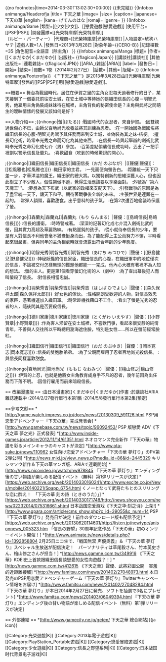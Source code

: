{{no footnotes|time=2014-03-30T13:02:30+00:00}}
{{未完結}}
{{Infobox animanga/Headerofja
|title= 下天之華
|image= 
|size= 
|caption= 
|japanese= 下天の華
|english= 
|kana= げてんのはな
|romaji= 
|genre= 
}}
{{Infobox animanga/Game
|類型=[[少女|少女]]、[[戀愛遊戲|戀愛遊戲]]
|使用平台=[[PSP|PSP]]
|開發團隊=[[光榮特庫摩|光榮特庫摩]]<br>（ルビー・パーティー）
|代理商=[[光榮特庫摩|光榮特庫摩]]
|人物設定=琥狗ハヤテ
|遊戲人數=1人
|發售日=2013年3月28日
|對象年齡={{CERO-B}}
|記錄檔數=35
|角色配音=全語音（除主角）
}}
{{Infobox animanga/Manga
|標題= 
|作者= [[くまだゆか|くまだゆか]]
|出版社= {{flagicon|Japan}} [[講談社|講談社]]
|其他出版社= 
|連載雜誌= {{flagicon|JPN}} [[ARIA_(雜誌)|ARIA]]
|label= 
|發售日= 
|開始= 
|結束= 
|冊數=  1卷（2014年2月27日）
|話數= 
|其他= 
|版權=
}}
{{Infobox animanga/Footerofja}}
《'''下天之華'''》是2013年3月28日由[[光榮特庫摩|光榮特庫摩]]發售的[[PSP|PSP]]用[[戀愛遊戲|戀愛遊戲]]。

==概要==
舞台為戰國時代，居住在伊賀之里的主角女忍每天過著修行的日子，某天接到了一個委託前往安土城，在安土城中等待她的是織田信長的心腹－明智光秀，他雇用主角偽裝成妹妹待在城裡，主角背負的秘密使命是？主角與武將之間萌生的曖昧情愫的發展又該如何是好？

==人物介紹==
;{{nihongo|螢|ほたる}}
:戰國時代的女忍者，來自伊賀。
:因雙親過世傷心不已，由師父百地尚光收養並將其訓練為忍者。
:在一開始因為戰國名將織田信長的心腹-明智光秀賦予其任務而來到安土城，並偽裝為其之妹-桔梗。
:擅長幻化術，時常奉光秀之命而幻化為其他東西。
:在信長一時興起舉辦的劍術比武時奉光秀之命幻化成七介（男）參加。
:百第差點偷襲信長成功時，丟出了一把手裡劍以警示信長及蘭丸。
:喜歡甜食（吃到的時候驚訝的開心）。

;{{nihongo|[[織田信長|織田信長]]|織田信長（おだ のぶなが）|[[聲優|聲優]]：[[松風雅也|松風雅也]]}}
:織田家的主君。
:一見面便向螢告白。
:距離統一天下只差一步，才華洋溢的魔王，織田家的總大將。以獨特創新的思維深獲人心，但也因此樹立了不少敵人，個性桀傲不遜，覺得生活應該要以享樂面對。
:外號為'''第六天魔王'''。
:夢想為天下布武（以武家的政權來支配天下）。
:引發戰爭的原因是為了盡早統一天下，讓天下和平。期待著戰爭後全新的未來。
:主張世界是連繫在一起的。
:常彈人額頭，喜歡甜食。出乎意料的孩子氣。
:在第2次遭百地偷襲時保護了螢。

;{{nihongo|[[森蘭丸|森蘭丸]]|森蘭丸（もり らんまる）|聲優：[[島崎信長|島崎信長]]}}
:信長的護衛。
:時時警戒著。
:深深的記著幻化成七介混入劍術比武的螢，因其實力高超及華麗熟練。
:有點遲鈍的孩子。
:從小就侍奉信長的少年，要是有人對信長不利他會毫不猶豫挺身而出，為了能配得上主公而努力不懈，平時看起來很嚴肅，但與同年的主角相處時就會流露出符合年齡的少年態度。

;{{nihongo|[[明智光秀|明智光秀]]|明智光秀（あけち みつひで）|聲優：[[野島健兒|野島健兒]]}}
:神秘妖豔的信長家臣，織田信長的心腹，在織田軍中的地位僅次於信長，不論被交付怎樣無理的難題他都能一一完成，他內心大概有著裡不為人知的想法。
:螢的主人。更是第1個看穿螢幻化術的人（劇中）
:為了查出幕後犯人而叫螢殺了信長。
:對信長相當忠誠。

;{{nihongo|[[羽柴秀吉|羽柴秀吉]]|羽柴秀吉（はしば ひでよし）|聲優：[[森久保祥太郎|森久保祥太郎]]}}
:好女色的傢伙。
:性格開朗受歡迎的人物，對信長效忠的家臣，憑著機運加入織田軍。
:時常趁機找藉口不工作。
:看出了螢是光秀的忍者的人，隨後問其是否要殺信長。

;{{nihongo|[[德川家康|德川家康]]|徳川家康（とくがわ いえやす）|聲優：[[小野賢章|小野賢章]]}}
:作為客人滯留在安土城裡，不喜歡鬥爭，看起來很安靜的純情青年，不善與人交往所以平時總用瀏海遮住臉，特別是女性……所以在螢前經常臉紅。

;{{nihongo|[[織田信行|織田信行]]|織田信行（おだ のぶゆき）|聲優：[[岡本寛志|岡本寛志]]}}
:信長的雙胞胎弟弟。
:為了父親而雇用了忍者百地尚光殺信長。
:與信長同樣喜歡甜食。

;{{nihongo|百地尚光|百地尚光（ももじ なおみつ）|聲優：[[檜山修之|檜山修之]]}}
:伊賀的上忍，也就是他將女主角教育成身手不凡的忍者，幾年前因為出任務而下落不明。
:因信行雇用而前來暗殺信長。

== 改編漫畫版 ==
:由日本漫畫家[[くまだゆか|くまだゆか]]作畫
:於講談社ARIA雜誌連載中
:2014/2/27發行單行本第1集
:2014/5/8發行單行本第2集(預定)

==參考文獻==
*[http://game.watch.impress.co.jp/docs/news/20130309_591126.html PSP用恋愛アドベンチャー「下天の華」完成発表会]
*[http://www.gamebase.com.tw/news/topic/96092453/ PSP 版戀愛 ADV《下天之華 夢之光》正式發表]
*[http://www.inside-games.jp/article/2012/11/14/61351.html ネオロマンス完全新作『下天の華』物語を彩るメインキャラのキャストが決定]
*[http://www.ota-suke.jp/news/110962 女性向け恋愛アドベンチャー「下天の華 夢灯り」のPV第2弾公開]
*[http://news.mixi.jp/view_news.pl?media_id=86&id=2445329 キリシマソウ新作＆下天の華マンガ版、ARIAで連載開始]
*[http://news.nicovideo.jp/watch/nw978845 『下天の華 夢灯り』エンディング後の甘い物語が楽しめる配信イベント（無料）第1弾リリースが決定]
*[https://web.archive.org/web/20140330160241/http://www.excite.co.jp/News/mobile/20140221/Spapp_6754.html くノ一となって武将たちとのスリリングな恋に酔え！　「下天の華 刻の詩（ときのうた）」]
*[https://web.archive.org/web/20140330171748/http://news.shouyou.com/news/02232014/075316661.shtml 日本战国恋爱游戏《下天之华:刻之诗》上架!]
*[http://www.gpara.com/article/cms_show.php?c_id=39055&c_num=14 PSP『下天の華 夢灯り』発売日が決定！前作のダウンロード版も配信予定]
*[https://web.archive.org/web/20130620114601/http://listen.jp/newtype/anisonnews_005323.htm 「信長の野望」30周年記念作品「下天の華」初のオンリーイベント開催！]
*[http://www.animate.tv/news/details.php?id=1392858804 2月25日ニコ生で、『戦国無双 声優奥義』＆『下天の華 夢灯り』スペシャル生放送が配信決定！　パーソナリティは草尾毅さん、竹本英史さん、檜山修之さんが担当！]
*[http://news.gamme.com.tw/349916 《下天之華》KOEI史上首款跟織田信長談戀愛的女性向遊戲？！]
*[http://news.gamme.com.tw/412615 《下天之華》聲優、武將彩圖公開　害羞的近距離接觸]
*[http://www.famitsu.com/news/201402/27048973.html 本日発売のPSP用恋愛アドベンチャーゲーム『下天の華 夢灯り』Twitterキャンペーン情報をお届け]
*[http://www.famitsu.com/news/201402/27048284.html 『下天の華 夢灯り』が本日2014年2月27日に発売、ソフトを抽選で3名にプレゼント]
*[http://www.famitsu.com/news/201403/06049394.html 『下天の華 夢灯り』エンディング後の甘い物語が楽しめる配信イベント（無料）第1弾リリースが決定]

== 外部連結 ==
*[http://www.gamecity.ne.jp/geten/ 下天之華 總合網站]{{ja icon}}

[[Category:光榮遊戲|K]]
[[Category:2013年電子遊戲|K]]
[[Category:PlayStation_Portable遊戲|K]]
[[Category:戀愛冒險遊戲|K]]
[[Category:少女遊戲|K]]
[[Category:信長之野望系列|K]]
[[Category:日本战国时代背景电子游戏|K]]